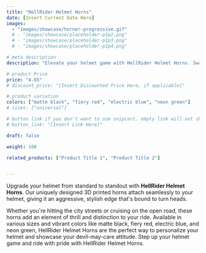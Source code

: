 ```yaml
---
title: "HellRider Helmet Horns"
date: [Insert Current Date Here]
images:
  - "images/showcase/horner-progressive.gif"
  # - "images/showcase/placeholder-p1p2.png"
  # - "images/showcase/placeholder-p1p3.png"
  # - "images/showcase/placeholder-p1p4.png"

# meta description
description: "Elevate your helmet game with HellRider Helmet Horns. Swap out the ordinary for the extraordinary with our 3D printed, durable helmet horns. Available in a spectrum of colors to complement your style."

# product Price
price: "4.65"
# discount_price: "[Insert Discounted Price Here, if applicable]"

# product variation
colors: ["matte black", "fiery red", "electric blue", "neon green"]
# sizes: ["universal"]

# button link if you don't want to use snipcart. empty link will not show button
# button_link: "[Insert Link Here]"

draft: false

weight: 100

related_products: ["Product Title 1", "Product Title 2"]


---
```


Upgrade your helmet from standard to standout with **HellRider Helmet Horns**. Our uniquely designed 3D printed horns attach seamlessly to your helmet, giving it an aggressive, stylish edge that's bound to turn heads.

Whether you're hitting the city streets or cruising on the open road, these horns add an element of thrill and distinction to your ride. Available in various sizes and vibrant colors like matte black, fiery red, electric blue, and neon green, HellRider Helmet Horns are the perfect way to personalize your helmet and showcase your devil-may-care attitude. Step up your helmet game and ride with pride with HellRider Helmet Horns.
